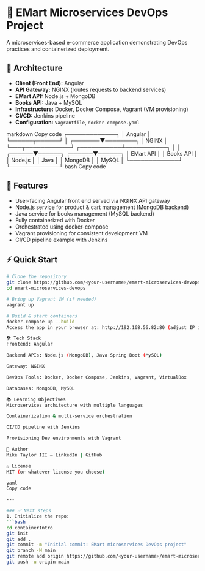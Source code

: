 # 🛒 EMart Microservices DevOps Project

A microservices-based e-commerce application demonstrating DevOps practices and containerized deployment.

## 🚀 Architecture

- **Client (Front End):** Angular
- **API Gateway:** NGINX (routes requests to backend services)
- **EMart API:** Node.js + MongoDB
- **Books API:** Java + MySQL
- **Infrastructure:** Docker, Docker Compose, Vagrant (VM provisioning)
- **CI/CD:** Jenkins pipeline
- **Configuration:** `Vagrantfile`, `docker-compose.yaml`

markdown
Copy code
                     ┌─────────────┐
                     │   Angular   │
                     └──────┬──────┘
                            │
                    ┌───────▼────────┐
                    │    NGINX       │
                    └───┬────────────┘
            ┌───────────┴───────────┐
            │                       │
     ┌──────▼──────┐         ┌──────▼──────┐
     │ EMart API   │         │ Books API   │
     │ Node.js     │         │ Java        │
     │ MongoDB     │         │ MySQL       │
     └─────────────┘         └─────────────┘
bash
Copy code

## 🧩 Features
- User-facing Angular front end served via NGINX API gateway
- Node.js service for product & cart management (MongoDB backend)
- Java service for books management (MySQL backend)
- Fully containerized with Docker
- Orchestrated using docker-compose
- Vagrant provisioning for consistent development VM
- CI/CD pipeline example with Jenkins

## ⚡ Quick Start

```bash
# Clone the repository
git clone https://github.com/<your-username>/emart-microservices-devops.git
cd emart-microservices-devops

# Bring up Vagrant VM (if needed)
vagrant up

# Build & start containers
docker-compose up --build
Access the app in your browser at: http://192.168.56.82:80 (adjust IP if different in your Vagrantfile).

🛠️ Tech Stack
Frontend: Angular

Backend APIs: Node.js (MongoDB), Java Spring Boot (MySQL)

Gateway: NGINX

DevOps Tools: Docker, Docker Compose, Jenkins, Vagrant, VirtualBox

Databases: MongoDB, MySQL

📚 Learning Objectives
Microservices architecture with multiple languages

Containerization & multi-service orchestration

CI/CD pipeline with Jenkins

Provisioning Dev environments with Vagrant

👤 Author
Mike Taylor III — LinkedIn | GitHub

⚖️ License
MIT (or whatever license you choose)

yaml
Copy code

---

### ✅ Next steps
1. Initialize the repo:
```bash
cd containerIntro
git init
git add .
git commit -m "Initial commit: EMart microservices DevOps project"
git branch -M main
git remote add origin https://github.com/<your-username>/emart-microservices-devops.git
git push -u origin main
